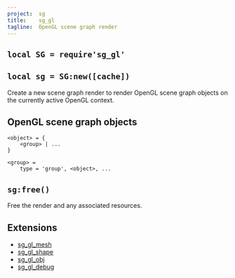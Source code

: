 ```yaml
---
project:  sg
title:    sg_gl
tagline:  OpenGL scene graph render
---
```


## `local SG = require'sg_gl'`

## `local sg = SG:new([cache])`

Create a new scene graph render to render OpenGL scene graph objects on the currently active OpenGL context.

## OpenGL scene graph objects

~~~{.lua}
<object> = {
	<group> | ...
}

<group> =
	type = 'group', <object>, ...

~~~

## `sg:free()`

Free the render and any associated resources.

## Extensions

  * [sg_gl_mesh](sg_gl_mesh.html)
  * [sg_gl_shape](sg_gl_shape.html)
  * [sg_gl_obj](sg_gl_obj.html)
  * [sg_gl_debug](sg_gl_debug.html)
